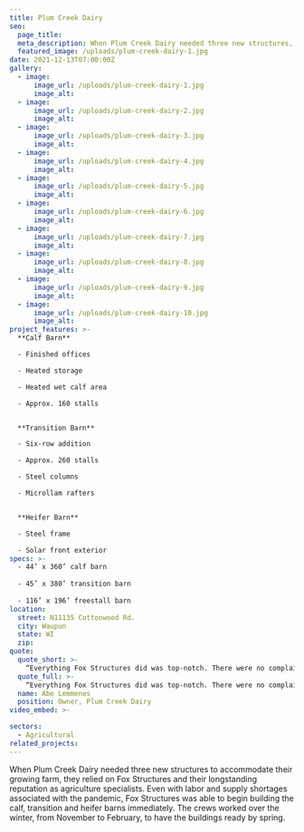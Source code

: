 ```yaml
---
title: Plum Creek Dairy
seo:
  page_title:
  meta_description: When Plum Creek Dairy needed three new structures, they relied on Fox Structures and their longstanding reputation as agriculture specialists.
  featured_image: /uploads/plum-creek-dairy-1.jpg
date: 2021-12-13T07:00:00Z
gallery: 
  - image: 
      image_url: /uploads/plum-creek-dairy-1.jpg
      image_alt:
  - image: 
      image_url: /uploads/plum-creek-dairy-2.jpg
      image_alt:
  - image: 
      image_url: /uploads/plum-creek-dairy-3.jpg
      image_alt:
  - image: 
      image_url: /uploads/plum-creek-dairy-4.jpg
      image_alt:
  - image: 
      image_url: /uploads/plum-creek-dairy-5.jpg
      image_alt:
  - image: 
      image_url: /uploads/plum-creek-dairy-6.jpg
      image_alt:
  - image: 
      image_url: /uploads/plum-creek-dairy-7.jpg
      image_alt:
  - image: 
      image_url: /uploads/plum-creek-dairy-8.jpg
      image_alt:
  - image: 
      image_url: /uploads/plum-creek-dairy-9.jpg
      image_alt:
  - image: 
      image_url: /uploads/plum-creek-dairy-10.jpg
      image_alt:
project_features: >-
  **Calf Barn**

  - Finished offices

  - Heated storage

  - Heated wet calf area

  - Approx. 160 stalls


  **Transition Barn**

  - Six-row addition

  - Approx. 260 stalls

  - Steel columns

  - Microllam rafters


  **Heifer Barn**

  - Steel frame

  - Solar front exterior
specs: >-
  - 44’ x 360’ calf barn
  
  - 45’ x 380’ transition barn
  
  - 116’ x 196’ freestall barn
location:
  street: N11135 Cottonwood Rd.
  city: Waupun
  state: WI
  zip:
quote:
  quote_short: >-
    “Everything Fox Structures did was top-notch. There were no complaints from anyone.”
  quote_full: >-
    “Everything Fox Structures did was top-notch. There were no complaints from anyone. The foreman, Brad, was really good. He was flexible during the building process and a great communicator. Because of COVID-19, material prices went up, but Fox Structures honored the prices they committed to up front. The Fox Structures team worked great with our concrete team and were accommodating to their needs. I would recommend Fox Structures to others.”
  name: Abe Lemmenes
  position: Owner, Plum Creek Dairy
video_embed: >-

sectors:
  - Agricultural
related_projects: 
---
```


When Plum Creek Dairy needed three new structures to accommodate their growing farm, they relied on Fox Structures and their longstanding reputation as agriculture specialists. Even with labor and supply shortages associated with the pandemic, Fox Structures was able to begin building the calf, transition and heifer barns immediately. The crews worked over the winter, from November to February, to have the buildings ready by spring.